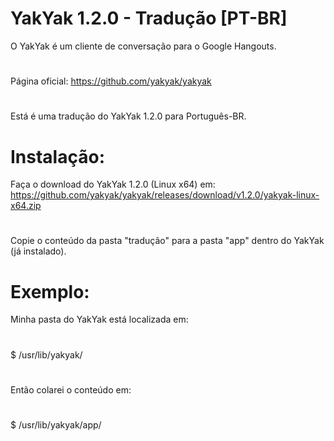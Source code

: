 # YakYak 1.2.0 - Tradução [PT-BR]
O YakYak é um cliente de conversação para o Google Hangouts. 
#
Página oficial: https://github.com/yakyak/yakyak
#
Está é uma tradução do YakYak 1.2.0 para Português-BR.

# Instalação:
Faça o download do YakYak 1.2.0 (Linux x64) em: https://github.com/yakyak/yakyak/releases/download/v1.2.0/yakyak-linux-x64.zip
#
Copie o conteúdo da pasta "tradução" para a pasta "app" dentro do YakYak (já instalado).

# Exemplo:
Minha pasta do YakYak está localizada em: 
#
$ /usr/lib/yakyak/
#
Então colarei o conteúdo em:
#
$ /usr/lib/yakyak/app/
